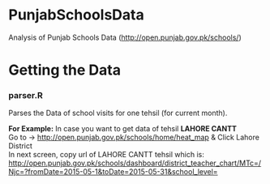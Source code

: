 # PunjabSchoolsData
Analysis of Punjab Schools Data (http://open.punjab.gov.pk/schools/)


# Getting the Data
### parser.R
Parses the Data of school visits for one tehsil (for current month).  

**For Example:**
In case you want to get data of tehsil **LAHORE CANTT**  
Go to -> http://open.punjab.gov.pk/schools/home/heat_map & Click Lahore District  
In next screen, copy url of LAHORE CANTT tehsil which is:
http://open.punjab.gov.pk/schools/dashboard/district_teacher_chart/MTc=/Njc=?fromDate=2015-05-1&toDate=2015-05-31&school_level=

